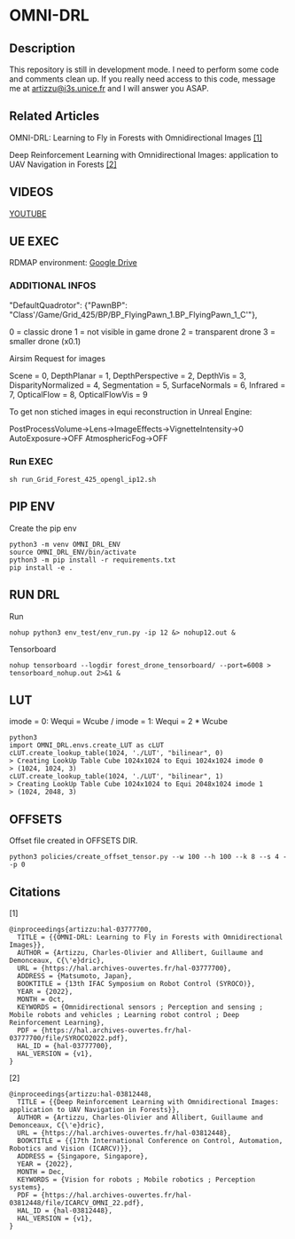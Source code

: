 # OMNI-DRL
## Description
This repository is still in development mode. I need to perform some code and comments clean up. If you really need access to this code, message me at artizzu@i3s.unice.fr and I will answer you ASAP.

## Related Articles
OMNI-DRL: Learning to Fly in Forests with Omnidirectional Images [[1]](#1)

Deep Reinforcement Learning with Omnidirectional Images: application to UAV Navigation in Forests [[2]](#2)

## VIDEOS

[YOUTUBE](https://www.youtube.com/@coatz3943/videos)

## UE EXEC

RDMAP environment: [Google Drive](https://drive.google.com/file/d/1eXtP3qAzfYgbX9XLl9FMyo_fs0FdtO8x/view?usp=sharing)

### ADDITIONAL INFOS

"DefaultQuadrotor": {"PawnBP": "Class'/Game/Grid_425/BP/BP_FlyingPawn_1.BP_FlyingPawn_1_C'"},

0 = classic drone
1 = not visible in game drone
2 = transparent drone
3 = smaller drone (x0.1)

Airsim Request for images

Scene = 0, 
DepthPlanar = 1, 
DepthPerspective = 2,
DepthVis = 3, 
DisparityNormalized = 4,
Segmentation = 5,
SurfaceNormals = 6,
Infrared = 7,
OpticalFlow = 8,
OpticalFlowVis = 9



To get non stiched images in equi reconstruction in Unreal Engine:

PostProcessVolume->Lens->ImageEffects->VignetteIntensity->0
AutoExposure->OFF
AtmosphericFog->OFF

### Run EXEC
```
sh run_Grid_Forest_425_opengl_ip12.sh 
```


## PIP ENV
Create the pip env
```
python3 -m venv OMNI_DRL_ENV
source OMNI_DRL_ENV/bin/activate
python3 -m pip install -r requirements.txt
pip install -e .
```
   
## RUN DRL
Run
```
nohup python3 env_test/env_run.py -ip 12 &> nohup12.out &
```
Tensorboard
```
nohup tensorboard --logdir forest_drone_tensorboard/ --port=6008 > tensorboard_nohup.out 2>&1 &
```

## LUT
imode = 0: Wequi = Wcube / imode = 1: Wequi = 2 * Wcube
```
python3
import OMNI_DRL.envs.create_LUT as cLUT
cLUT.create_lookup_table(1024, './LUT', "bilinear", 0)
> Creating LookUp Table Cube 1024x1024 to Equi 1024x1024 imode 0
> (1024, 1024, 3)
cLUT.create_lookup_table(1024, './LUT', "bilinear", 1)
> Creating LookUp Table Cube 1024x1024 to Equi 2048x1024 imode 1
> (1024, 2048, 3)
```

## OFFSETS
Offset file created in OFFSETS DIR.
```
python3 policies/create_offset_tensor.py --w 100 --h 100 --k 8 --s 4 --p 0
```

## Citations
<a id="1">[1]</a> 
```
@inproceedings{artizzu:hal-03777700,
  TITLE = {{OMNI-DRL: Learning to Fly in Forests with Omnidirectional Images}},
  AUTHOR = {Artizzu, Charles-Olivier and Allibert, Guillaume and Demonceaux, C{\'e}dric},
  URL = {https://hal.archives-ouvertes.fr/hal-03777700},
  ADDRESS = {Matsumoto, Japan},
  BOOKTITLE = {13th IFAC Symposium on Robot Control (SYROCO)},
  YEAR = {2022},
  MONTH = Oct,
  KEYWORDS = {Omnidirectional sensors ; Perception and sensing ; Mobile robots and vehicles ; Learning robot control ; Deep Reinforcement Learning},
  PDF = {https://hal.archives-ouvertes.fr/hal-03777700/file/SYROCO2022.pdf},
  HAL_ID = {hal-03777700},
  HAL_VERSION = {v1},
}
```

<a id="2">[2]</a> 
```
@inproceedings{artizzu:hal-03812448,
  TITLE = {{Deep Reinforcement Learning with Omnidirectional Images: application to UAV Navigation in Forests}},
  AUTHOR = {Artizzu, Charles-Olivier and Allibert, Guillaume and Demonceaux, C{\'e}dric},
  URL = {https://hal.archives-ouvertes.fr/hal-03812448},
  BOOKTITLE = {{17th International Conference on Control, Automation, Robotics and Vision (ICARCV)}},
  ADDRESS = {Singapore, Singapore},
  YEAR = {2022},
  MONTH = Dec,
  KEYWORDS = {Vision for robots ; Mobile robotics ; Perception systems},
  PDF = {https://hal.archives-ouvertes.fr/hal-03812448/file/ICARCV_OMNI_22.pdf},
  HAL_ID = {hal-03812448},
  HAL_VERSION = {v1},
}
```
